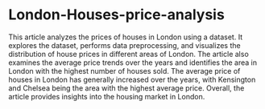 # London-Houses-price-analysis
This article analyzes the prices of houses in London using a dataset. It explores the dataset, performs data preprocessing, and visualizes the distribution of house prices in different areas of London. The article also examines the average price trends over the years and identifies the area in London with the highest number of houses sold. The average price of houses in London has generally increased over the years, with Kensington and Chelsea being the area with the highest average price. Overall, the article provides insights into the housing market in London.

